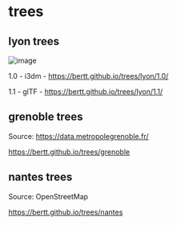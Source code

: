 # trees

## lyon trees 

![image](https://github.com/bertt/trees/assets/538812/fb44e507-9330-454e-aef0-c0f02385f881)

1.0 - i3dm - https://bertt.github.io/trees/lyon/1.0/

1.1 - glTF - https://bertt.github.io/trees/lyon/1.1/

## grenoble trees

Source: https://data.metropolegrenoble.fr/

https://bertt.github.io/trees/grenoble


## nantes trees

Source: OpenStreetMap

https://bertt.github.io/trees/nantes



